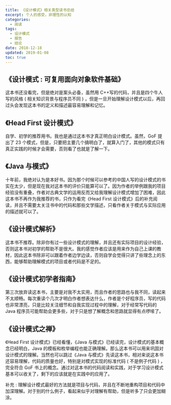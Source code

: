 ```yaml
---
title: 《设计模式》相关类型读书总结
excerpt: 个人的感受，非理性的认知
categories:
  - 阅读
tags:
  - 设计模式
  - 报告
  - 结论
date: 2018-12-18
updated: 2019-01-08
toc: true
---
```


## 《设计模式 : 可复用面向对象软件基础》

这本书还没看完，但是绝对是案头必备，虽然用 C++写的代码，并且是四个牛人写的风格 ( 相关知识背景与程序员不同 ) ，但是一旦开始理解设计模式以后，再回过头会发现这本书的定义和描述最容易理解和记忆。

## 《Head First 设计模式》

自学、初学的推荐用书。我也是通过这本书才真正明白设计模式。虽然，GoF 提出了 23 个模式，但是，只要把主要几个搞明白了，就算入门了，其他的模式只有真正实践的时候才会需要，否则看了也就是了解一下。

## 《Java 与模式》

十年前，我绝对认为是本好书。因为那个时候可以参考的中国人写的设计模式的书实在太少，但是现在我对这本书的评价只能算可以了。因为作者的举例跟我的项目经验没有重叠，作者对古典文学的运用反而又给我理解设计模式增加了困难，因此这本书不再作为我推荐的书，只作为看完《Head First 设计模式》后的补充阅读，并且不需要太关注书中的代码和那些文学描述，只看作者关于模式与实际应用的描述就可以了。

## 《设计模式解析》

这本书不推荐。除非你有过一些设计模式的理解，并且还有实际项目的设计经验，否则这本书对初学的帮助不是很大。我的感觉作者应该是用来作为自己上课的教材，因此这本书除非可以跟着作者边学边读，否则自学会觉得只讲了些理念上的东西，能够帮助理解模式的项目或者代码是不足的。

## 《设计模式初学者指南》

第三次放弃读这本书，主要是对我不太实用，而且作者的思路也与我不同，读起来不太顺畅。每次重读个几次才明白作者想表达什么，作者是个好程序员，写的代码也非常漂亮，只是比较关注细节和自我实现过程中的理解，对于经常写代码的 Java 程序员可能帮助会更多些，对于只是想了解概念和思路就显得有点啰嗦了。

## 《设计模式之禅》

《Head First 设计模式》已经看懂，《Java 与模式》已经读完，设计模式的基本概念已经明白，Java 的模板和枚举编程也能正确理解。那么这本书可以用来巩固对设计模式的理解。当然也可以跳过《Java 与模式》先读这本书，相对来说这本书还容易理解，代码的质量也好，特别是对模式实现的标准代码 ( 不是例子代码 ) ，完全符合 GoF 书上的概念。通过对这本书的代码阅读和实践，对于学习设计模式基本可以收关了，剩下的应该就是在实践中的应用了。

补充 : 理解设计模式最好的方法就是项目与代码，并且在不断地重构项目和代码中加深理解。对于别的什么例子，看起来似乎对理解有帮助，但是听多了只会更加糊涂。
